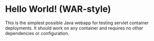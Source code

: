 Hello World! (WAR-style)
===============

This is the simplest possible Java webapp for testing servlet container deployments.  It should work on any container and requires no other dependencies or configuration.
###


